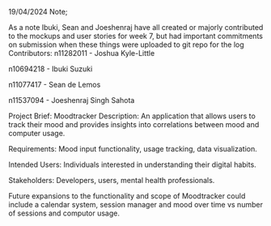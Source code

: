 19/04/2024 Note;

As a note Ibuki, Sean and Joeshenraj have all created or majorly contributed to the mockups and user stories for week 7, but had important commitments on submission when these things were uploaded to git repo for the log
Contributors: n11282011 - Joshua Kyle-Little

n10694218 - Ibuki Suzuki

n11077417 - Sean de Lemos

n11537094 - Joeshenraj Singh Sahota

Project Brief: Moodtracker Description: An application that allows users to track their mood and provides insights into correlations between mood and computer usage.

Requirements: Mood input functionality, usage tracking, data visualization.

Intended Users: Individuals interested in understanding their digital habits.

Stakeholders: Developers, users, mental health professionals.

Future expansions to the functionality and scope of Moodtracker could include a calendar system, session manager and mood over time vs number of sessions and computor usage.
